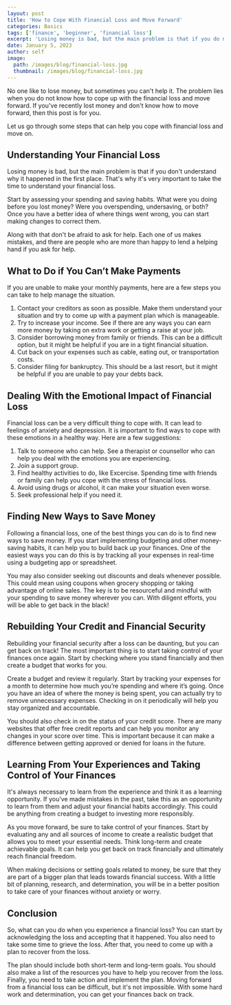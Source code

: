 ```yaml
---
layout: post
title: 'How to Cope With Financial Loss and Move Forward'
categories: Basics
tags: ['finance', 'beginner', 'financial loss']
excerpt: 'Losing money is bad, but the main problem is that if you do not understand why it happened in the first place. That iss why it is very important to take the time to understand your financial loss.'
date: January 5, 2023
author: self
image:
  path: /images/blog/financial-loss.jpg
  thumbnail: /images/blog/financial-loss.jpg
---
```


No one like to lose money, but sometimes you can't help it. The problem lies when you do not know how to cope up with the financial loss and move forward. If you've recently lost money and don't know how to move forward, then this post is for you.

Let us go through some steps that can help you cope with financial loss and move on.

## Understanding Your Financial Loss

Losing money is bad, but the main problem is that if you don't understand why it happened in the first place. That's why it's very important to take the time to understand your financial loss.

Start by assessing your spending and saving habits. What were you doing before you lost money? Were you overspending, undersaving, or both? Once you have a better idea of where things went wrong, you can start making changes to correct them.

Along with that don't be afraid to ask for help. Each one of us makes mistakes, and there are people who are more than happy to lend a helping hand if you ask for help.

## What to Do if You Can’t Make Payments

If you are unable to make your monthly payments, here are a few steps you can take to help manage the situation.

1. Contact your creditors as soon as possible. Make them understand your situation and try to come up with a payment plan which is manageable.
2. Try to increase your income. See if there are any ways you can earn more money by taking on extra work or getting a raise at your job.
3. Consider borrowing money from family or friends. This can be a difficult option, but it might be helpful if you are in a tight financial situation.
4. Cut back on your expenses such as cable, eating out, or transportation costs.
5. Consider filing for bankruptcy. This should be a last resort, but it might be helpful if you are unable to pay your debts back.

## Dealing With the Emotional Impact of Financial Loss

Financial loss can be a very difficult thing to cope with. It can lead to feelings of anxiety and depression. It is important to find ways to cope with these emotions in a healthy way. Here are a few suggestions:

1. Talk to someone who can help. See a therapist or counsellor who can help you deal with the emotions you are experiencing.
2. Join a support group.
3. Find healthy activities to do, like Excercise. Spending time with friends or family can help you cope with the stress of financial loss.
4. Avoid using drugs or alcohol, it can make your situation even worse.
5. Seek professional help if you need it.

## Finding New Ways to Save Money

Following a financial loss, one of the best things you can do is to find new ways to save money. If you start implementing budgeting and other money-saving habits, it can help you to build back up your finances. One of the easiest ways you can do this is by tracking all your expenses in real-time using a budgeting app or spreadsheet.

You may also consider seeking out discounts and deals whenever possible. This could mean using coupons when grocery shopping or taking advantage of online sales. The key is to be resourceful and mindful with your spending to save money wherever you can. With diligent efforts, you will be able to get back in the black!

## Rebuilding Your Credit and Financial Security

Rebuilding your financial security after a loss can be daunting, but you can get back on track! The most important thing is to start taking control of your finances once again. Start by checking where you stand financially and then create a budget that works for you.

Create a budget and review it regularly. Start by tracking your expenses for a month to determine how much you’re spending and where it’s going. Once you have an idea of where the money is being spent, you can actually try to remove unnecessary expenses. Checking in on it periodically will help you stay organized and accountable.

You should also check in on the status of your credit score. There are many websites that offer free credit reports and can help you monitor any changes in your score over time. This is important because it can make a difference between getting approved or denied for loans in the future.


## Learning From Your Experiences and Taking Control of Your Finances

It's always necessary to learn from the experience and think it as a learning opportunity. If you’ve made mistakes in the past, take this as an opportunity to learn from them and adjust your financial habits accordingly. This could be anything from creating a budget to investing more responsibly.

As you move forward, be sure to take control of your finances. Start by evaluating any and all sources of income to create a realistic budget that allows you to meet your essential needs. Think long-term and create achievable goals. It can help you get back on track financially and ultimately reach financial freedom.

When making decisions or setting goals related to money, be sure that they are part of a bigger plan that leads towards financial success. With a little bit of planning, research, and determination, you will be in a better position to take care of your finances without anxiety or worry.

## Conclusion

So, what can you do when you experience a financial loss? You can start by acknowledging the loss and accepting that it happened. You also need to take some time to grieve the loss. After that, you need to come up with a plan to recover from the loss.

The plan should include both short-term and long-term goals. You should also make a list of the resources you have to help you recover from the loss. Finally, you need to take action and implement the plan. Moving forward from a financial loss can be difficult, but it's not impossible. With some hard work and determination, you can get your finances back on track.
